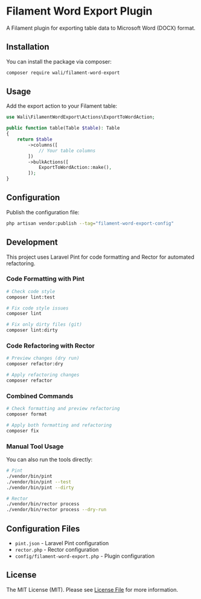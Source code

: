 # Filament Word Export Plugin

A Filament plugin for exporting table data to Microsoft Word (DOCX) format.

## Installation

You can install the package via composer:

```bash
composer require wali/filament-word-export
```

## Usage

Add the export action to your Filament table:

```php
use Wali\FilamentWordExport\Actions\ExportToWordAction;

public function table(Table $table): Table
{
    return $table
        ->columns([
            // Your table columns
        ])
        ->bulkActions([
            ExportToWordAction::make(),
        ]);
}
```

## Configuration

Publish the configuration file:

```bash
php artisan vendor:publish --tag="filament-word-export-config"
```

## Development

This project uses Laravel Pint for code formatting and Rector for automated refactoring.

### Code Formatting with Pint

```bash
# Check code style
composer lint:test

# Fix code style issues
composer lint

# Fix only dirty files (git)
composer lint:dirty
```

### Code Refactoring with Rector

```bash
# Preview changes (dry run)
composer refactor:dry

# Apply refactoring changes
composer refactor
```

### Combined Commands

```bash
# Check formatting and preview refactoring
composer format

# Apply both formatting and refactoring
composer fix
```

### Manual Tool Usage

You can also run the tools directly:

```bash
# Pint
./vendor/bin/pint
./vendor/bin/pint --test
./vendor/bin/pint --dirty

# Rector
./vendor/bin/rector process
./vendor/bin/rector process --dry-run
```

## Configuration Files

- `pint.json` - Laravel Pint configuration
- `rector.php` - Rector configuration
- `config/filament-word-export.php` - Plugin configuration

## License

The MIT License (MIT). Please see [License File](LICENSE.md) for more information.
